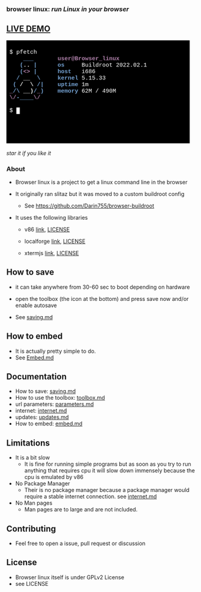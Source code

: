 ### **browser linux:** _run Linux in your browser_

## [LIVE DEMO](https://darin755.github.io/browser-linux/)

<img src="docs/images/screenshot.png">

*star it if you like it*

### About

 - Browser linux is a project to get a linux command line in the browser

 - It originally ran slitaz but it was moved to a custom buildroot config

   - See https://github.com/Darin755/browser-buildroot

 - It uses the following libraries

   - v86 [link](https://github.com/copy/v86), [LICENSE](https://github.com/Darin755/browser-linux/raw/master/lib/v86/LICENSE)

   - localforge [link](https://github.com/localForage/localForage), [LICENSE](https://github.com/Darin755/browser-linux/raw/master/lib/localForage/LICENSE)

   - xtermjs [link](https://github.com/xtermjs/xterm.js), [LICENSE](https://github.com/Darin755/browser-linux/raw/master/lib/xtermjs/LICENSE)

## How to save

 - it can take anywhere from 30-60 sec to boot depending on hardware

 - open the toolbox (the icon at the bottom) and press save now and/or enable autosave
 - See [saving.md](docs/saving.md)

## How to embed

 - It is actually pretty simple to do.
 - See [Embed.md](docs/embed.md)
 
## Documentation
 - How to save: [saving.md](docs.saving.md)
 - How to use the toolbox: [toolbox.md](docs/toolbox.md)
 - url parameters: [parameters.md](docs/parameters.md)
 - internet: [internet.md](docs/internet.md)
 - updates: [updates.md](docs/updates.md)
 - How to embed: [embed.md](docs/embed.md)

## Limitations
 - It is a bit slow
   - It is fine for running simple programs but as soon as you try to run anything that requires cpu it will slow down immensely because the cpu is emulated by v86
 - No Package Manager
   - Their is no package manager because a package manager would require a stable internet connection. see [internet.md](docs/internet.md)
 - No Man pages
   - Man pages are to large and are not included. 

## Contributing
 - Feel free to open a issue, pull request or discussion

## License

 - Browser linux itself is under GPLv2 License
 - see LICENSE
